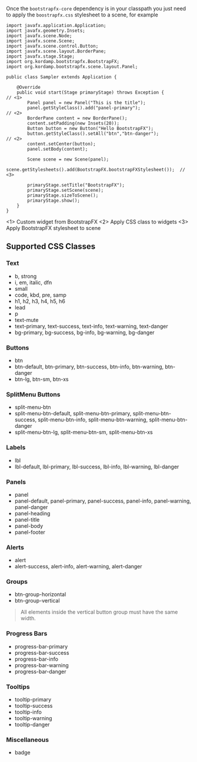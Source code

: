Once the `bootstrapfx-core` dependency is in your classpath you just need to apply the `boostrapfx.css` stylesheet to
a scene, for example

```
import javafx.application.Application;
import javafx.geometry.Insets;
import javafx.scene.Node;
import javafx.scene.Scene;
import javafx.scene.control.Button;
import javafx.scene.layout.BorderPane;
import javafx.stage.Stage;
import org.kordamp.bootstrapfx.BootstrapFX;
import org.kordamp.bootstrapfx.scene.layout.Panel;

public class Sampler extends Application {

    @Override
    public void start(Stage primaryStage) throws Exception {              // <1>
        Panel panel = new Panel("This is the title");
        panel.getStyleClass().add("panel-primary");                       // <2>
        BorderPane content = new BorderPane();
        content.setPadding(new Insets(20));
        Button button = new Button("Hello BootstrapFX");
        button.getStyleClass().setAll("btn","btn-danger");                // <2>
        content.setCenter(button);
        panel.setBody(content);

        Scene scene = new Scene(panel);
        scene.getStylesheets().add(BootstrapFX.bootstrapFXStylesheet());  // <3>

        primaryStage.setTitle("BootstrapFX");
        primaryStage.setScene(scene);
        primaryStage.sizeToScene();
        primaryStage.show();
    }
}
```

<1> Custom widget from BootstrapFX
<2> Apply CSS class to widgets
<3> Apply BootstrapFX stylesheet to scene

## Supported CSS Classes

### Text

* b, strong
* i, em, italic, dfn
* small
* code, kbd, pre, samp
* h1, h2, h3, h4, h5, h6
* lead
* p
* text-mute
* text-primary, text-success, text-info, text-warning, text-danger
* bg-primary, bg-success, bg-info, bg-warning, bg-danger

### Buttons

* btn
* btn-default, btn-primary, btn-success, btn-info, btn-warning, btn-danger
* btn-lg, btn-sm, btn-xs

### SplitMenu Buttons

* split-menu-btn
* split-menu-btn-default, split-menu-btn-primary, split-menu-btn-success, split-menu-btn-info, split-menu-btn-warning, split-menu-btn-danger
* split-menu-btn-lg, split-menu-btn-sm, split-menu-btn-xs

### Labels

* lbl
* lbl-default, lbl-primary, lbl-success, lbl-info, lbl-warning, lbl-danger

### Panels

* panel
* panel-default, panel-primary, panel-success, panel-info, panel-warning, panel-danger
* panel-heading
* panel-title
* panel-body
* panel-footer

### Alerts

* alert
* alert-success, alert-info, alert-warning, alert-danger

### Groups

* btn-group-horizontal
* btn-group-vertical

> All elements inside the vertical button group must have the same width.

### Progress Bars

* progress-bar-primary
* progress-bar-success
* progress-bar-info
* progress-bar-warning
* progress-bar-danger

### Tooltips

* tooltip-primary
* tooltip-success
* tooltip-info
* tooltip-warning
* tooltip-danger

### Miscellaneous

* badge